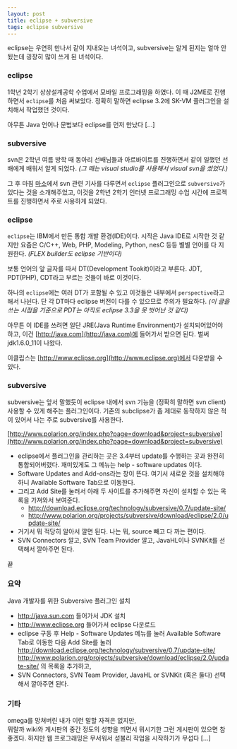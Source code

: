 ```yaml
---
layout: post
title: eclipse + subversive
tags: eclipse subversive
---
```


eclipse는 우연히 만나서 같이 지내오는 녀석이고,
subversive는 알게 된지는 얼마 안됬는데 굉장히 많이 쓰게 된 녀석이다.

### eclipse ###

1학년 2학기 상상설계공학 수업에서 모바일 프로그래밍을 하였다. 이 때 J2ME로 진행하면서 `eclipse`를 처음 써보았다. 정확히 말하면 eclipse 3.2에 SK-VM 플러그인을 설치해서 작업했던 것이다.

아무튼 Java 언어나 문법보다 eclipse를 먼저 만났다 [...]

### subversive ###

svn은 2학년 여름 방학 때 동아리 선배님들과 아르바이트를 진행하면서 같이 일했던 선배에게 배워서 알게 되었다. *(그 때는 visual studio를 사용해서 visual svn을 썼었다.)*

그 후 마침 [마소](http://imaso.co.kr)에서 svn 관련 기사를 다루면서 `eclipse` 플러그인으로 `subversive`가 있다는 것을 소개해주었고, 이것을 2학년 2학기 인터넷 프로그래밍 수업 시간에 프로젝트를 진행하면서 주로 사용하게 되었다.

### eclipse ##

`eclipse`는 IBM에서 만든 통합 개발 환경(IDE)이다. 시작은 Java IDE로 시작한 것 같지만 요즘은 C/C++, Web, PHP, Modeling, Python, nesC 등등 별별 언어를 다 지원한다. *(FLEX builder도 eclipse 기반이다)*

보통 언어의 앞 글자를 따서 DT(Development Tookit)이라고 부른다. JDT, PDT(PHP), CDT라고 부르는 것들이 바로 이것이다.

하나의 `eclipse`에는 여러 DT가 포함될 수 있고 이것들은 내부에서 `perspective`라고 해서 나뉜다. 단 각 DT마다 eclipse 버전이 다를 수 있으므로 주의가 필요하다. *(이 글을 쓰는 시점을 기준으로 PDT는 아직도 eclipse 3.3을 못 벗어난 것 같다)*

아무튼 이 IDE를 쓰려면 일단 JRE(Java Runtime Environment)가 설치되어있어야 하고, 이건 [http://java.com](http://java.com)에 들어가서 받으면 된다. 벌써 jdk1.6.0_11이 나왔다.

이클립스는 [http://www.eclipse.org](http://www.eclipse.org)에서 다운받을 수 있다.

### subversive ###

subversive는 앞서 말했듯이 eclipse 내에서 svn 기능을 (정확히 말하면 svn client) 사용할 수 있게 해주는 플러그인이다. 기존의 subclipse가 좀 제대로 동작하지 않은 적이 있어서 나는 주로 subversive를 사용한다.

[http://www.polarion.org/index.php?page=download&project=subversive](http://www.polarion.org/index.php?page=download&project=subversive)

* eclipse에서 플러그인을 관리하는 곳은 3.4부터 update를 수행하는 곳과 완전히 통합되어버렸다.
재미있게도 그 메뉴는 help - software updates 이다.
* Software Updates and Add-ons라는 창이 뜬다. 여기서 새로운 것을 설치해야하니 Available Software Tab으로 이동한다.
* 그리고 Add Site를 눌러서 아래 두 사이트를 추가해주면 자신이 설치할 수 있는 목록을 가져와서 보여준다. 
	* http://download.eclipse.org/technology/subversive/0.7/update-site/
	* http://www.polarion.org/projects/subversive/download/eclipse/2.0/update-site/
* 거기서 뭐 적당히 알아서 깔면 된다. 나는 뭐, source 빼고 다 까는 편이다.
* SVN Connectors 깔고, SVN Team Provider 깔고, JavaHL이나 SVNKit를 선택해서 깔아주면 된다.

끝

### 요약 ##

Java 개발자를 위한 Subversive 플러그인 설치

* http://java.sun.com 들어가서 JDK 설치
* http://www.eclipse.org 들어가서 eclipse 다운로드
* eclipse 구동 후 Help - Software Updates 메뉴를 눌러 Available Software Tab로 이동한 다음 Add Site를 눌러
http://download.eclipse.org/technology/subversive/0.7/update-site/
http://www.polarion.org/projects/subversive/download/eclipse/2.0/update-site/
의 목록을 추가하고,
* SVN Connectors, SVN Team Provider, JavaHL or SVNKit (혹은 둘다) 선택해서 깔아주면 된다.


### 기타 ###

omega를 망쳐버린 내가 이런 말할 자격은 없지만,  
뭐랄까 wiki와 게시판의 중간 정도의 성향을 띄면서 뭐시기한 그런 게시판이 있으면 참 좋겠다. 하지만 웹 프로그래밍은 무서워서 섣불리 작업을 시작하기가 무섭다 [...]